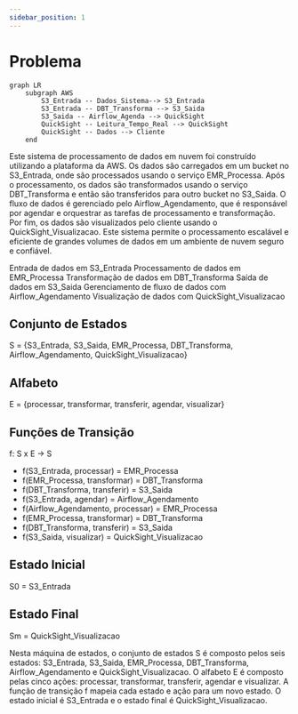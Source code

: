```yaml
---
sidebar_position: 1
---
```


# Problema

```mermaid
graph LR
    subgraph AWS
        S3_Entrada -- Dados_Sistema--> S3_Entrada
        S3_Entrada -- DBT_Transforma --> S3_Saida
        S3_Saida -- Airflow_Agenda --> QuickSight
        QuickSight -- Leitura_Tempo_Real --> QuickSight
        QuickSight -- Dados --> Cliente
    end
```

Este sistema de processamento de dados em nuvem foi construído utilizando a plataforma da AWS. Os dados são carregados em um bucket no S3_Entrada, onde são processados usando o serviço EMR_Processa. Após o processamento, os dados são transformados usando o serviço DBT_Transforma e então são transferidos para outro bucket no S3_Saida. O fluxo de dados é gerenciado pelo Airflow_Agendamento, que é responsável por agendar e orquestrar as tarefas de processamento e transformação. Por fim, os dados são visualizados pelo cliente usando o QuickSight_Visualizacao. Este sistema permite o processamento escalável e eficiente de grandes volumes de dados em um ambiente de nuvem seguro e confiável.

Entrada de dados em S3_Entrada
Processamento de dados em EMR_Processa
Transformação de dados em DBT_Transforma
Saída de dados em S3_Saida
Gerenciamento de fluxo de dados com Airflow_Agendamento
Visualização de dados com QuickSight_Visualizacao

## Conjunto de Estados
S = {S3_Entrada, S3_Saida, EMR_Processa, DBT_Transforma, Airflow_Agendamento, QuickSight_Visualizacao}


## Alfabeto
E = {processar, transformar, transferir, agendar, visualizar}


## Funções de Transição
f: S x E -> S
- f(S3_Entrada, processar) = EMR_Processa
- f(EMR_Processa, transformar) = DBT_Transforma
- f(DBT_Transforma, transferir) = S3_Saida
- f(S3_Entrada, agendar) = Airflow_Agendamento
- f(Airflow_Agendamento, processar) = EMR_Processa
- f(EMR_Processa, transformar) = DBT_Transforma
- f(DBT_Transforma, transferir) = S3_Saida
- f(S3_Saida, visualizar) = QuickSight_Visualizacao

## Estado Inicial
S0 = S3_Entrada


## Estado Final
Sm = QuickSight_Visualizacao

Nesta máquina de estados, o conjunto de estados S é composto pelos seis estados: S3_Entrada, S3_Saida, EMR_Processa, DBT_Transforma, Airflow_Agendamento e QuickSight_Visualizacao. O alfabeto E é composto pelas cinco ações: processar, transformar, transferir, agendar e visualizar. A função de transição f mapeia cada estado e ação para um novo estado. O estado inicial é S3_Entrada e o estado final é QuickSight_Visualizacao.